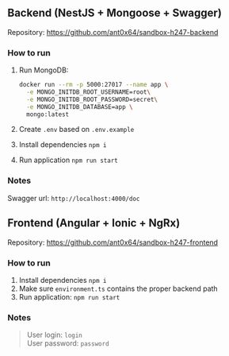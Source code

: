 ## Backend (NestJS + Mongoose + Swagger)

Repository: https://github.com/ant0x64/sandbox-h247-backend

### How to run

1. Run MongoDB:

    ```bash
    docker run --rm -p 5000:27017 --name app \
      -e MONGO_INITDB_ROOT_USERNAME=root\
      -e MONGO_INITDB_ROOT_PASSWORD=secret\
      -e MONGO_INITDB_DATABASE=app \
      mongo:latest
    ```

2. Create `.env` based on `.env.example`
3. Install dependencies `npm i`
4. Run application `npm run start`

### Notes

Swagger url: `http://localhost:4000/doc`



## Frontend (Angular + Ionic + NgRx)

Repository: https://github.com/ant0x64/sandbox-h247-frontend

### How to run

1. Install dependencies `npm i`
2. Make sure `environment.ts` contains the proper backend path
3. Run application: `npm run start`

### Notes

> User login: `login` \
> User password: `password`
